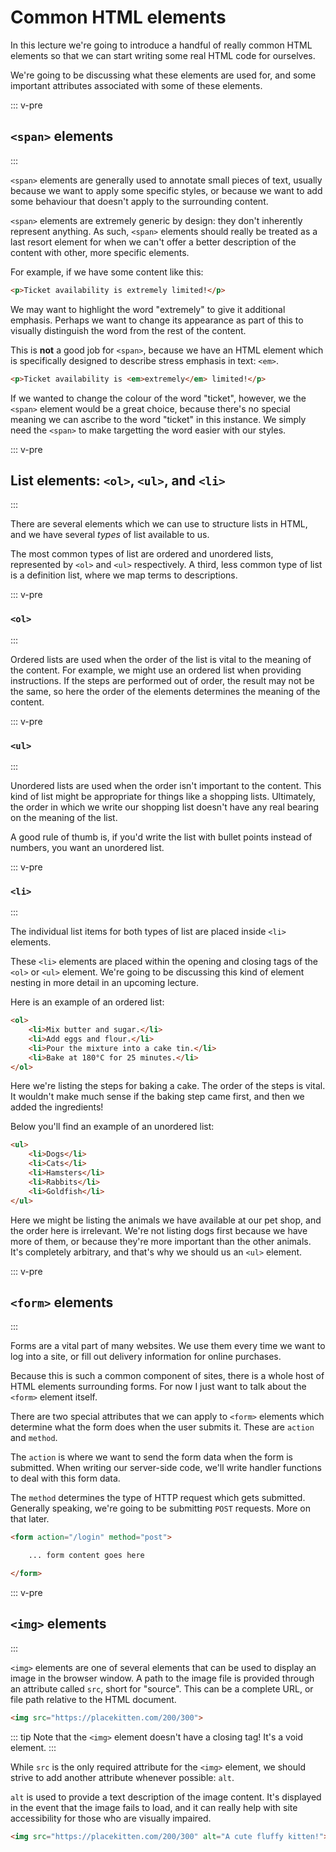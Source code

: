 # Common HTML elements

In this lecture we're going to introduce a handful of really common HTML elements so that we can start writing some real HTML code for ourselves.

We're going to be discussing what these elements are used for, and some important attributes associated with some of these elements.

::: v-pre
## `<span>` elements
:::

`<span>` elements are generally used to annotate small pieces of text, usually because we want to apply some specific styles, or because we want to add some behaviour that doesn't apply to the surrounding content.

`<span>` elements are extremely generic by design: they don't inherently represent anything. As such, `<span>` elements should really be treated as a last resort element for when we can't offer a better description of the content with other, more specific elements.

For example, if we have some content like this:

```html
<p>Ticket availability is extremely limited!</p>
```

We may want to highlight the word "extremely" to give it additional emphasis. Perhaps we want to change its appearance as part of this to visually distinguish the word from the rest of the content.

This is **not** a good job for `<span>`, because we have an HTML element which is specifically designed to describe stress emphasis in text: `<em>`.

```html
<p>Ticket availability is <em>extremely</em> limited!</p>
```

If we wanted to change the colour of the word "ticket", however, we the `<span>` element would be a great choice, because there's no special meaning we can ascribe to the word "ticket" in this instance. We simply need the `<span>` to make targetting the word easier with our styles.

::: v-pre
## List elements: `<ol>`, `<ul>`, and `<li>`
:::

There are several elements which we can use to structure lists in HTML, and we have several *types* of list available to us.

The most common types of list are ordered and unordered lists, represented by `<ol>` and `<ul>` respectively. A third, less common type of list is a definition list, where we map terms to descriptions.

::: v-pre
### `<ol>`
:::

Ordered lists are used when the order of the list is vital to the meaning of the content. For example, we might use an ordered list when providing instructions. If the steps are performed out of order, the result may not be the same, so here the order of the elements determines the meaning of the content.

::: v-pre
### `<ul>`
:::

Unordered lists are used when the order isn't important to the content. This kind of list might be appropriate for things like a shopping lists. Ultimately, the order in which we write our shopping list doesn't have any real bearing on the meaning of the list.

A good rule of thumb is, if you'd write the list with bullet points instead of numbers, you want an unordered list.

::: v-pre
### `<li>`
:::

The individual list items for both types of list are placed inside `<li>` elements.

These `<li>` elements are placed within the opening and closing tags of the `<ol>` or `<ul>` element. We're going to be discussing this kind of element nesting in more detail in an upcoming lecture.

Here is an example of an ordered list:

```html
<ol>
    <li>Mix butter and sugar.</li>
    <li>Add eggs and flour.</li>
    <li>Pour the mixture into a cake tin.</li>
    <li>Bake at 180°C for 25 minutes.</li>
</ol>
```

Here we're listing the steps for baking a cake. The order of the steps is vital. It wouldn't make much sense if the baking step came first, and then we added the ingredients!

Below you'll find an example of an unordered list:

```html
<ul>
    <li>Dogs</li>
    <li>Cats</li>
    <li>Hamsters</li>
    <li>Rabbits</li>
    <li>Goldfish</li>
</ul>
```

Here we might be listing the animals we have available at our pet shop, and the order here is irrelevant. We're not listing dogs first because we have more of them, or because they're more important than the other animals. It's completely arbitrary, and that's why we should us an `<ul>` element.

::: v-pre
## `<form>` elements
:::

Forms are a vital part of many websites. We use them every time we want to log into a site, or fill out delivery information for online purchases.

Because this is such a common component of sites, there is a whole host of HTML elements surrounding forms. For now I just want to talk about the `<form>` element itself.

There are two special attributes that we can apply to `<form>` elements which determine what the form does when the user submits it. These are `action` and `method`.

The `action` is where we want to send the form data when the form is submitted. When writing our server-side code, we'll write handler functions to deal with this form data.

The `method` determines the type of HTTP request which gets submitted. Generally speaking, we're going to be submitting `POST` requests. More on that later.

```html
<form action="/login" method="post">

    ... form content goes here

</form>
```

::: v-pre
## `<img>` elements
:::

`<img>` elements are one of several elements that can be used to display an image in the browser window. A path to the image file is provided through an attribute called `src`, short for "source". This can be a complete URL, or file path relative to the HTML document.

```html
<img src="https://placekitten.com/200/300">
```

::: tip
Note that the `<img>` element doesn't have a closing tag! It's a void element.
:::

While `src` is the only required attribute for the `<img>` element, we should strive to add another attribute whenever possible: `alt`.

`alt` is used to provide a text description of the image content. It's displayed in the event that the image fails to load, and it can really help with site accessibility for those who are visually impaired.

```html
<img src="https://placekitten.com/200/300" alt="A cute fluffy kitten!">
```